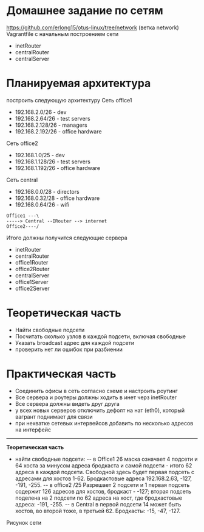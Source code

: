# Домашнее задание по сетям #
https://github.com/erlong15/otus-linux/tree/network
(ветка network)
Vagrantfile с начальным построением сети
- inetRouter
- centralRouter
- centralServer

# Планируемая архитектура
построить следующую архитектуру
Сеть office1
- 192.168.2.0/26 - dev
- 192.168.2.64/26 - test servers
- 192.168.2.128/26 - managers
- 192.168.2.192/26 - office hardware

Сеть office2
- 192.168.1.0/25 - dev
- 192.168.1.128/26 - test servers
- 192.168.1.192/26 - office hardware

Сеть central
- 192.168.0.0/28 - directors
- 192.168.0.32/28 - office hardware
- 192.168.0.64/26 - wifi

```
Office1 ---\
-----> Central --IRouter --> internet
Office2----/
```
Итого должны получится следующие сервера
- inetRouter
- centralRouter
- office1Router
- office2Router
- centralServer
- office1Server
- office2Server

# Теоретическая часть
- Найти свободные подсети
- Посчитать сколько узлов в каждой подсети, включая свободные
- Указать broadcast адрес для каждой подсети
- проверить нет ли ошибок при разбиении

# Практическая часть
- Соединить офисы в сеть согласно схеме и настроить роутинг
- Все сервера и роутеры должны ходить в инет черз inetRouter
- Все сервера должны видеть друг друга
- у всех новых серверов отключить дефолт на нат (eth0), который вагрант поднимает для связи
- при нехватке сетевых интервейсов добавить по несколько адресов на интерфейс
- --
**Теоретическая часть**
* найти свободные подсети:
-- в Office1 26 маска означает 4 подсети и 64 хоста за минусом адреса бродкаста и самой подсети - итого 62 адреса в каждой подсети. Свободной здесь будет первая подсеть с адресами для хостов 1-62. Бродкастовые адреса 192.168.2.63, -127, -191, -255.
-- в office2 /25 Разрешает 2 подсети и 1 первая подсеть содержит 126 адресов для хостов, бродкаст - -127; вторая подсеть поделена на 2 подсети по 62 адреса на хост, где бродкастовые адреса: -191, -255.
-- в Central в первой подсети 14 может быть хостов, во второй тоже, в третьей 62. Бродкасты: -15, -47, -127.

Рисунок сети 
